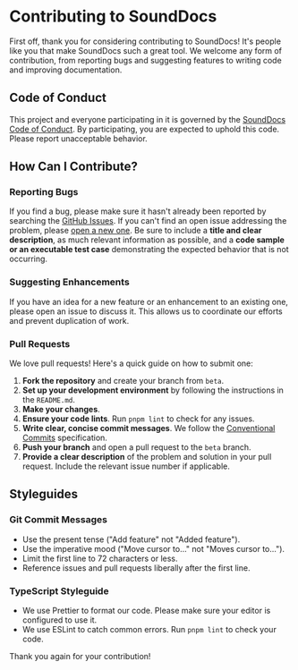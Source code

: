 # Contributing to SoundDocs

First off, thank you for considering contributing to SoundDocs! It's people like you that make SoundDocs such a great tool. We welcome any form of contribution, from reporting bugs and suggesting features to writing code and improving documentation.

## Code of Conduct

This project and everyone participating in it is governed by the [SoundDocs Code of Conduct](CODE_OF_CONDUCT.md). By participating, you are expected to uphold this code. Please report unacceptable behavior.

## How Can I Contribute?

### Reporting Bugs

If you find a bug, please make sure it hasn't already been reported by searching the [GitHub Issues](https://github.com/SoundDocs/sounddocs/issues). If you can't find an open issue addressing the problem, please [open a new one](https://github.com/SoundDocs/sounddocs/issues/new). Be sure to include a **title and clear description**, as much relevant information as possible, and a **code sample or an executable test case** demonstrating the expected behavior that is not occurring.

### Suggesting Enhancements

If you have an idea for a new feature or an enhancement to an existing one, please open an issue to discuss it. This allows us to coordinate our efforts and prevent duplication of work.

### Pull Requests

We love pull requests! Here's a quick guide on how to submit one:

1.  **Fork the repository** and create your branch from `beta`.
2.  **Set up your development environment** by following the instructions in the `README.md`.
3.  **Make your changes**.
4.  **Ensure your code lints**. Run `pnpm lint` to check for any issues.
5.  **Write clear, concise commit messages**. We follow the [Conventional Commits](https://www.conventionalcommits.org/en/v1.0.0/) specification.
6.  **Push your branch** and open a pull request to the `beta` branch.
7.  **Provide a clear description** of the problem and solution in your pull request. Include the relevant issue number if applicable.

## Styleguides

### Git Commit Messages

- Use the present tense ("Add feature" not "Added feature").
- Use the imperative mood ("Move cursor to..." not "Moves cursor to...").
- Limit the first line to 72 characters or less.
- Reference issues and pull requests liberally after the first line.

### TypeScript Styleguide

- We use Prettier to format our code. Please make sure your editor is configured to use it.
- We use ESLint to catch common errors. Run `pnpm lint` to check your code.

Thank you again for your contribution!
